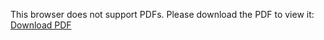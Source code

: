 <object data="file.pdf" type="application/pdf" width="100%" height="600px">
  <p>This browser does not support PDFs. Please download the PDF to view it: <a href="relative/path/to/your/file.pdf">Download PDF</a></p>
</object>
